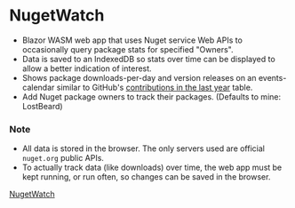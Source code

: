 # NugetWatch

- Blazor WASM web app that uses Nuget service Web APIs to occasionally query package stats for specified "Owners".
- Data is saved to an IndexedDB so stats over time can be displayed to allow a better indication of interest.
- Shows package downloads-per-day and version releases on an events-calendar similar to GitHub's [contributions in the last year](https://github.com/LostBeard#js-contribution-activity-description) table.
- Add Nuget package owners to track their packages. (Defaults to mine: LostBeard)

### Note
- All data is stored in the browser. The only servers used are official `nuget.org` public APIs.
- To actually track data (like downloads) over time, the web app must be kept running, or run often, so changes can be saved in the browser.

[NugetWatch](https://lostbeard.github.io/NugetWatch/)
